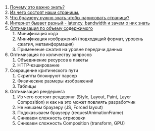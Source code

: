  1. [Почему это важно знать?](./why-this-is-important.md) 
 1. [Из чего состоят наши страницы.](./components-of-a-page.md)
 1. [Что браузеру нужно знать чтобы нарисовать страницу?](./rendering-critical-path.md)
 1. [Интернет бывает разный - latency, bandwidth и зачем о них знать](./latency-and-bandwidth.md)
 1. [Оптимизация по объему содержимого](./asset-size-optimization.md)
    1. Минификация кода
    1. Минификация изображений (подходящий формат, уровень сжатия, метаинформация)
    1. Применение сжатия на уровне передачи данных 
 1. Оптимизация по количеству запросов
    1. Объединение ресурсов в пакеты
    1. HTTP-кэширование
 1. Сокращение критического пути
    1. Скрипты блокируют парсер
    1. Физические размеры изображений
    1. Таблицы
 1. Оптимизация рендеринга
    1. Из чего состоит рендеринг (Style, Layout, Paint, Layer Composition) и как на это может повлиять разработчик
    1. Не мешаем браузеру (JS, Forced layout)
    1. Подсказываем браузеру (requestAnimationFrame)
    1. Снижаем сложность отрисовки
    1. Снижаем сложность Composition (transform, GPU)